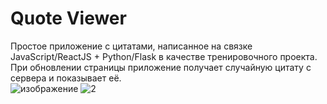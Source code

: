 # Quote Viewer
Простое приложение с цитатами, написанное на связке JavaScript/ReactJS + Python/Flask в качестве тренировочного проекта.
<br />
При обновлении страницы приложение получает случайную цитату с сервера и показывает её.
<br />
![изображение](https://user-images.githubusercontent.com/64972579/233671954-ed0e5c41-903c-46eb-9186-1a1d4b128b03.png)
![2](https://user-images.githubusercontent.com/64972579/233671731-c773f310-5b41-48d9-8eb4-0f6f81842798.png)
